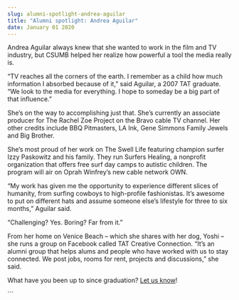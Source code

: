 ```yaml
---
slug: alumni-spotlight-andrea-aguilar
title: "Alumni spotlight: Andrea Aguilar"
date: January 01 2020
---
```


  
<p>
  Andrea Aguilar always knew that she wanted to work in the film and TV
  industry, but CSUMB helped her realize how powerful a tool the media really
  is.
</p>
<p>
  “TV reaches all the corners of the earth. I remember as a child how much
  information I absorbed because of it,” said Aguilar, a 2007 TAT graduate. “We
  look to the media for everything. I hope to someday be a big part of that
  influence.”
</p>
<p>
  She’s on the way to accomplishing just that. She’s currently an associate
  producer for The Rachel Zoe Project on the Bravo cable TV channel. Her other
  credits include BBQ Pitmasters, LA Ink, Gene Simmons Family Jewels and Big
  Brother.
</p>
<p>
  She’s most proud of her work on The Swell Life featuring champion surfer Izzy
  Paskowitz and his family. They run Surfers Healing, a nonprofit organization
  that offers free surf day camps to autistic children. The program will air on
  Oprah Winfrey’s new cable network OWN.
</p>
<p>
  “My work has given me the opportunity to experience different slices of
  humanity, from surfing cowboys to high-profile fashionistas. It’s awesome to
  put on different hats and assume someone else’s lifestyle for three to six
  months,” Aguilar said.
</p>
<p>“Challenging? Yes. Boring? Far from it.”</p>
<p>
  From her home on Venice Beach – which she shares with her dog, Yoshi – she
  runs a group on Facebook called TAT Creative Connection. “It’s an alumni group
  that helps alums and people who have worked with us to stay connected. We post
  jobs, rooms for rent, projects and discussions,” she said.
</p>
<p>
  What have you been up to since graduation?
  <a href="https://forms.csumb.edu/?code=Z6LYUbeZ9RJwl5c8JNrM">Let us know</a>!
</p>
<p></p>
```
